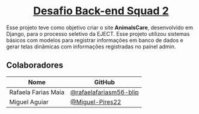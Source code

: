<h1 align="center">
  <a href="https://github.com/rafaelafariasm56-blip/BACK-END_SQUAD_2" target="_blank">Desafio Back-end Squad 2</a>
</h1>

Esse projeto teve como objetivo criar o site **AnimalsCare**, desenvolvido em Django, para o processo seletivo da EJECT. Esse projeto utilizou sistemas básicos com modelos para registrar informações em banco de dados e gerar telas dinâmicas com informações registradas no painel admin. 

## Colaboradores

| Nome | GitHub |
|------|--------|
| Rafaela Farias Maia | [@rafaelafariasm56-blip](https://github.com/rafaelafariasm56-blip) |
| Miguel Aguiar | [@Miguel-Pires22](https://github.com/Miguel-Pires22) |
